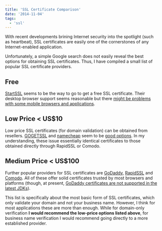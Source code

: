 ```yaml
---
title: 'SSL Certificate Comparison'
date: '2014-11-04'
tags:
  - 'ssl'
---
```


With recent developments brining Internet security into the spotlight (such as heartbeat), SSL certificates are easily one of the cornerstones of any Internet-enabled application.

Unfortunately, a simple Google search does not easily reveal the best options for obtaining SSL certificates. Thus, I have compiled a small list of popular SSL certificate providers.

## Free

[StartSSL](https://www.startssl.com/) seems to be the way to go to get a free SSL certificate. Their desktop browser support seems reasonable but there [might be problems with some mobile browsers and applications](http://lowendtalk.com/discussion/7877/any-good-experience-with-cheap-ssl-recently).

## Low Price < US$10

Low price SSL certificates (for domain validation) can be obtained from resellers. [GOGETSSL](https://www.gogetssl.com/) and [namecheap](https://www.namecheap.com) seem to be [good options](http://forums.whirlpool.net.au/archive/2201435). In my understanding, these issue essentially identical certificates to those obtained directly through RapidSSL or Comodo.

## Medium Price < US$100

Further popular providers for SSL certificates are [GoDaddy](https://www.godaddy.com/gdshop/ssl/ssl.asp), [RapidSSL](https://www.rapidssl.com/) and [Comodo](http://www.comodo.com/). All of these offer solid certificates trusted by most browsers and platforms (though, at present, [GoDaddy certificates are not supported in the latest JDKs](http://stackoverflow.com/questions/18746565/godaddy-ssl-cert-not-working-with-java)).

This list is specifically about the most basic form of SSL certificates, which only validate your domain and not your business name. However, I think for most applications these are more than enough. While for domain-only verification **I would recommend the low-price options listed above**, for business name verification I would recommend going directly to a more established provider.

